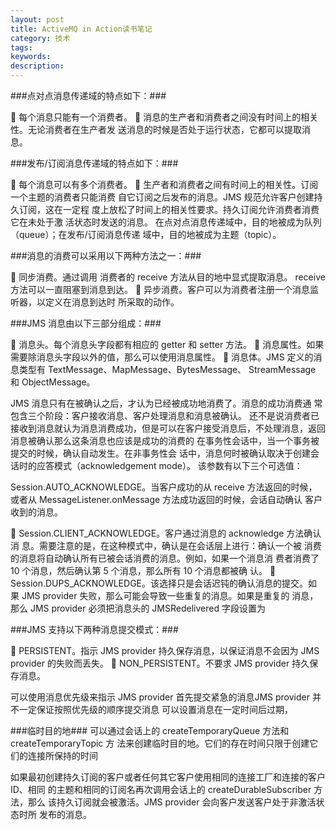 ```yaml
---
layout: post
title: ActiveMQ in Action读书笔记
category: 技术
tags: 
keywords: 
description: 
---
```




###点对点消息传递域的特点如下：###

 每个消息只能有一个消费者。
 消息的生产者和消费者之间没有时间上的相关性。无论消费者在生产者发
送消息的时候是否处于运行状态，它都可以提取消息。

###发布/订阅消息传递域的特点如下：###

 每个消息可以有多个消费者。
 生产者和消费者之间有时间上的相关性。订阅一个主题的消费者只能消费
自它订阅之后发布的消息。JMS 规范允许客户创建持久订阅，这在一定程
度上放松了时间上的相关性要求。持久订阅允许消费者消费它在未处于激
活状态时发送的消息。 
 在点对点消息传递域中，目的地被成为队列（queue）；在发布/订阅消息传递
域中，目的地被成为主题（topic）。

###消息的消费可以采用以下两种方法之一：###

 同步消费。通过调用 消费者的 receive 方法从目的地中显式提取消息。
receive 方法可以一直阻塞到消息到达。
 异步消费。客户可以为消费者注册一个消息监听器，以定义在消息到达时
所采取的动作。

###JMS 消息由以下三部分组成：###

 消息头。每个消息头字段都有相应的 getter 和 setter 方法。
 消息属性。如果需要除消息头字段以外的值，那么可以使用消息属性。
 消息体。JMS 定义的消息类型有 TextMessage、MapMessage、BytesMessage、
StreamMessage 和 ObjectMessage。

JMS 消息只有在被确认之后，才认为已经被成功地消费了。消息的成功消费通
常包含三个阶段：客户接收消息、客户处理消息和消息被确认。
还不是说消费者已接收到消息就认为消息消费成功，但是可以在客户接受消息后，不处理消息，返回消息被确认那么这条消息也应该是成功的消费的
在事务性会话中，当一个事务被提交的时候，确认自动发生。在非事务性会
话中，消息何时被确认取决于创建会话时的应答模式（acknowledgement mode）。
该参数有以下三个可选值：

Session.AUTO_ACKNOWLEDGE。当客户成功的从 receive 方法返回的时候，
或者从 MessageListener.onMessage 方法成功返回的时候，会话自动确认
客户收到的消息。

 Session.CLIENT_ACKNOWLEDGE。客户通过消息的 acknowledge 方法确认消
息。需要注意的是，在这种模式中，确认是在会话层上进行：确认一个被
消费的消息将自动确认所有已被会话消费的消息。例如，如果一个消息消
费者消费了 10 个消息，然后确认第 5 个消息，那么所有 10 个消息都被确
认。
 Session.DUPS_ACKNOWLEDGE。该选择只是会话迟钝的确认消息的提交。如
果 JMS provider 失败，那么可能会导致一些重复的消息。如果是重复的
消息，那么 JMS provider 必须把消息头的 JMSRedelivered 字段设置为

###JMS 支持以下两种消息提交模式：###

 PERSISTENT。指示 JMS provider 持久保存消息，以保证消息不会因为 JMS
provider 的失败而丢失。
 NON_PERSISTENT。不要求 JMS provider 持久保存消息。

 可以使用消息优先级来指示 JMS provider 首先提交紧急的消息JMS provider 并不一定保证按照优先级的顺序提交消息
 可以设置消息在一定时间后过期，

###临时目的地###
可以通过会话上的 createTemporaryQueue 方法和 createTemporaryTopic 方
法来创建临时目的地。它们的存在时间只限于创建它们的连接所保持的时间

如果最初创建持久订阅的客户或者任何其它客户使用相同的连接工厂和连接的客户 ID、相同
的主题和相同的订阅名再次调用会话上的 createDurableSubscriber 方法，那么
该持久订阅就会被激活。JMS provider 会向客户发送客户处于非激活状态时所
发布的消息。
